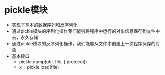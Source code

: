 # pickle模块
+ 实现了基本的数据序列和反序列化
+ 通过pickle模块的序列化操作我们能够将程序中运行的对象信息保存到文件中去，永久存储
+ 通过pickle模块的反序列化操作，我们能够从文件中创建上一次程序保存的对象
+ 基本接口
	+ pickle.dump(obj, file, [,protocol])
	+ x = pickle.load(file)